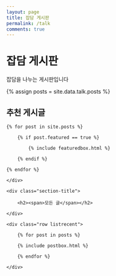 ```yaml
---
layout: page
title: 잡담 게시판
permalink: /talk
comments: true
---
```


<div class="mainheading">
    <h1 class="sitetitle">잡담 게시판</h1>
    <p class="lead">
        잡담을 나누는 게시판입니다
    </p>
</div>

{% assign posts = site.data.talk.posts %}

<!-- Featured
================================================== -->
<section class="featured-posts">
    <div class="section-title">
        <h2><span>추천 게시글</span></h2>
    </div>
    <div class="row">

    {% for post in site.posts %}

        {% if post.featured == true %}

            {% include featuredbox.html %}

        {% endif %}

    {% endfor %}

    </div>
</section>
<!-- Posts Index
================================================== -->
<section class="recent-posts">

    <div class="section-title">

        <h2><span>모든 글</span></h2>

    </div>

    <div class="row listrecent">

        {% for post in posts %}

        {% include postbox.html %}

        {% endfor %}

    </div>

</section>